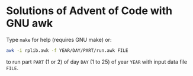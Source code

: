 # Solutions of Advent of Code with GNU awk

Type `make` for help (requires GNU make) or:

```bash
awk -i rplib.awk -f YEAR/DAY/PART/run.awk FILE
```

to run part `PART` (1 or 2) of day `DAY` (1 to 25) of year `YEAR` with input data file `FILE`.

<!-- vim: set tabstop=4 softtabstop=4 shiftwidth=4 expandtab textwidth=0: -->
